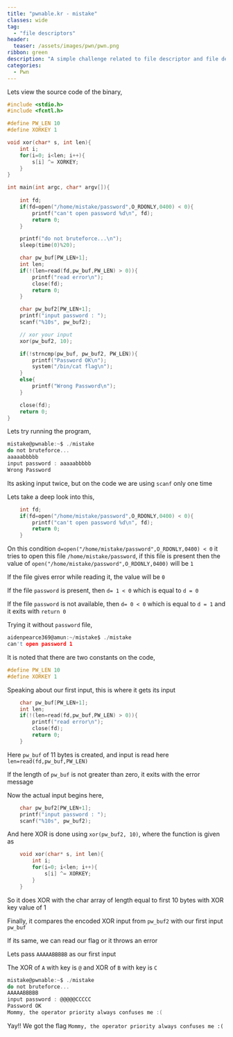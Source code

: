 ```yaml
---
title: "pwnable.kr - mistake"
classes: wide
tag: 
  - "file descriptors"
header:
  teaser: /assets/images/pwn/pwn.png
ribbon: green
description: "A simple challenge related to file descriptor and file descriptor"
categories:
  - Pwn
---
```


Lets view the source code of the binary,

```c
#include <stdio.h>
#include <fcntl.h>

#define PW_LEN 10
#define XORKEY 1

void xor(char* s, int len){
	int i;
	for(i=0; i<len; i++){
		s[i] ^= XORKEY;
	}
}

int main(int argc, char* argv[]){
	
	int fd;
	if(fd=open("/home/mistake/password",O_RDONLY,0400) < 0){
		printf("can't open password %d\n", fd);
		return 0;
	}

	printf("do not bruteforce...\n");
	sleep(time(0)%20);

	char pw_buf[PW_LEN+1];
	int len;
	if(!(len=read(fd,pw_buf,PW_LEN) > 0)){
		printf("read error\n");
		close(fd);
		return 0;		
	}

	char pw_buf2[PW_LEN+1];
	printf("input password : ");
	scanf("%10s", pw_buf2);

	// xor your input
	xor(pw_buf2, 10);

	if(!strncmp(pw_buf, pw_buf2, PW_LEN)){
		printf("Password OK\n");
		system("/bin/cat flag\n");
	}
	else{
		printf("Wrong Password\n");
	}

	close(fd);
	return 0;
}
```


Lets try running the program,

```c
mistake@pwnable:~$ ./mistake 
do not bruteforce...
aaaaabbbbb
input password : aaaaabbbbb
Wrong Password
```

Its asking input twice, but on the code we are using ```scanf``` only one time

Lets take a deep look into this,

```c
    int fd;
	if(fd=open("/home/mistake/password",O_RDONLY,0400) < 0){
		printf("can't open password %d\n", fd);
		return 0;
	}
```

On this condition ```d=open("/home/mistake/password",O_RDONLY,0400) < 0``` it tries to open this file ```/home/mistake/password```, if this file is present then the value of ```open("/home/mistake/password",O_RDONLY,0400)``` will be ```1```

If the file gives error while reading it, the value will be ```0```

If the file ```password``` is present, then ```d= 1 < 0``` which is equal to ```d = 0```

If the file ```password``` is not available, then ```d= 0 < 0``` which is equal to ```d = 1``` and it exits with ```return 0```

Trying it without ```password``` file,

```c
aidenpearce369@amun:~/mistake$ ./mistake 
can't open password 1
```

It is noted that there are two constants on the code,

```c
#define PW_LEN 10
#define XORKEY 1
```

Speaking about our first input, this is where it gets its input

```c
    char pw_buf[PW_LEN+1];
	int len;
	if(!(len=read(fd,pw_buf,PW_LEN) > 0)){
		printf("read error\n");
		close(fd);
		return 0;		
	}
```

Here ```pw_buf``` of 11 bytes is created, and input is read here ```len=read(fd,pw_buf,PW_LEN)``` 

If the length of ```pw_buf``` is not greater than zero, it exits with the error message

Now the actual input begins here,

```c
    char pw_buf2[PW_LEN+1];
	printf("input password : ");
	scanf("%10s", pw_buf2);
```

And here XOR is done using ```xor(pw_buf2, 10)```, where the function is given as

```c
    void xor(char* s, int len){
        int i;
        for(i=0; i<len; i++){
            s[i] ^= XORKEY;
        }
    }
```

So it does XOR with the char array of length equal to first 10 bytes with XOR key value of 1

Finally, it compares the encoded XOR input from ```pw_buf2``` with our first input ```pw_buf```

If its same, we can read our flag or it throws an error

Lets pass ```AAAAABBBBB``` as our first input

The XOR of ```A``` with key is ```@``` and XOR of ```B``` with key is ```C```


```c
mistake@pwnable:~$ ./mistake 
do not bruteforce...
AAAAABBBBB
input password : @@@@@CCCCC
Password OK
Mommy, the operator priority always confuses me :(
```

Yay!! We got the flag ```Mommy, the operator priority always confuses me :(```
